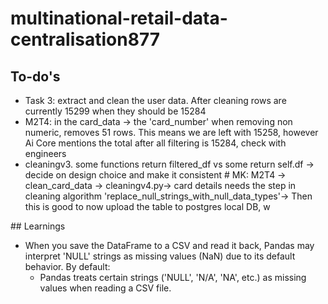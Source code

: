 # multinational-retail-data-centralisation877

## To-do's
- Task 3: extract and clean the user data. After cleaning rows are currently 15299 when they should be 15284
- M2T4: in the card_data -> the 'card_number' when removing non numeric, removes 51 rows. This means we are left with 15258, however Ai Core mentions the total after all filtering is 15284, check with engineers 
- cleaningv3. some functions return filtered_df vs some return self.df -> decide on design choice and make it consistent 
# MK: M2T4 -> clean_card_data -> cleaningv4.py-> card details needs the step in cleaning algorithm 'replace_null_strings_with_null_data_types'-> Then this is good to now upload the table to postgres local DB, w

## Learnings 
- When you save the DataFrame to a CSV and read it back, Pandas may interpret 'NULL' strings as missing values (NaN) due to its default behavior. By default:
    - Pandas treats certain strings ('NULL', 'N/A', 'NA', etc.) as missing values when reading a CSV file.